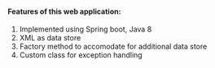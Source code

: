 #### Features of this web application:
1. Implemented using Spring boot, Java 8
2. XML as data store
3. Factory method to accomodate for additional data store
4. Custom class for exception handling
